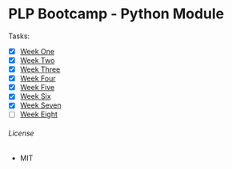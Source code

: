 # PLP Bootcamp - Python Module

Tasks:

- [x] [Week One](./wk-one/user_input.py)
- [x] [Week Two](./wk-two/list.py)
- [x] [Week Three](./wk-three/functions.py)
- [x] [Week Four](./wk-four/oop.py)
- [x] [Week Five](./wk-five/file_handling.py)
- [x] [Week Six]()
- [x] [Week Seven](./wk-seven/)
- [ ] [Week Eight]()

###### License

- MIT
